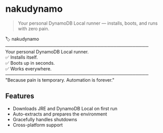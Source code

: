 # nakudynamo

> Your personal DynamoDB Local runner — installs, boots, and runs with zero pain.

🏷️ nakudynamo  
─────────────────────────────────────────────  
Your personal DynamoDB Local runner.  
✅ Installs itself.  
✅ Boots up in seconds.  
✅ Works everywhere.  
─────────────────────────────────────────────  
"Because pain is temporary. Automation is forever."

## Features

- Downloads JRE and DynamoDB Local on first run
- Auto-extracts and prepares the environment
- Gracefully handles shutdowns
- Cross-platform support
